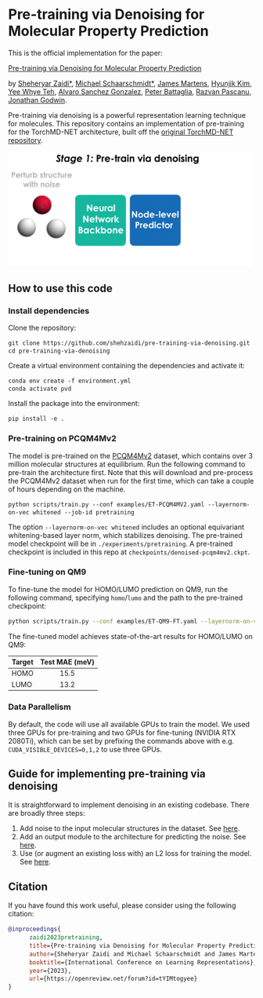 # Pre-training via Denoising for Molecular Property Prediction

This is the official implementation for the paper:

[Pre-training via Denoising for Molecular Property Prediction](https://arxiv.org/abs/2206.00133)

by [Sheheryar Zaidi*](https://shehzaidi.github.io/), [Michael Schaarschmidt*](https://www.michaelschaarschmidt.com/), [James Martens](http://www.cs.toronto.edu/~jmartens/), [Hyunjik Kim](https://hyunjik11.github.io/), [Yee Whye Teh](http://www.stats.ox.ac.uk/~teh/), [Alvaro Sanchez Gonzalez](https://scholar.google.co.uk/citations?user=d1oQ8NcAAAAJ&hl=en), [Peter Battaglia](https://scholar.google.com/citations?user=nQ7Ij30AAAAJ&hl=en), [Razvan Pascanu](https://sites.google.com/corp/view/razp), [Jonathan Godwin](https://scholar.google.co.uk/citations?user=TEYiFIsAAAAJ&hl=en&oi=sra).

Pre-training via denoising is a powerful representation learning technique for molecules. This repository contains an implementation of pre-training for the TorchMD-NET architecture, built off the [original TorchMD-NET repository](https://github.com/torchmd/torchmd-net).

<img src="./assets/pvd.gif" alt="drawing" width="500"/>

## How to use this code

### Install dependencies

Clone the repository:
```
git clone https://github.com/shehzaidi/pre-training-via-denoising.git
cd pre-training-via-denoising
```

Create a virtual environment containing the dependencies and activate it:
```
conda env create -f environment.yml
conda activate pvd
```

Install the package into the environment:
```
pip install -e .
```
### Pre-training on PCQM4Mv2

The model is pre-trained on the [PCQM4Mv2]() dataset, which contains over 3 million molecular structures at equilibrium. Run the following command to pre-train the architecture first. Note that this will download and pre-process the PCQM4Mv2 dataset when run for the first time, which can take a couple of hours depending on the machine.

```
python scripts/train.py --conf examples/ET-PCQM4MV2.yaml --layernorm-on-vec whitened --job-id pretraining
```

The option `--layernorm-on-vec whitened` includes an optional equivariant whitening-based layer norm, which stabilizes denoising. The pre-trained model checkpoint will be in `./experiments/pretraining`. A pre-trained checkpoint is included in this repo at `checkpoints/denoised-pcqm4mv2.ckpt`.

### Fine-tuning on QM9

To fine-tune the model for HOMO/LUMO prediction on QM9, run the following command, specifying `homo`/`lumo` and the path to the pre-trained checkpoint:

```bash
python scripts/train.py --conf examples/ET-QM9-FT.yaml --layernorm-on-vec whitened --job-id finetuning --dataset-arg <homo/lumo> --pretrained-model <path to checkpoint>
```

The fine-tuned model achieves state-of-the-art results for HOMO/LUMO on QM9:

| **Target** | **Test MAE (meV)** |
|------------|:------------------:|
| HOMO       |        15.5        |
| LUMO       |        13.2        |


### Data Parallelism 

By default, the code will use all available GPUs to train the model. We used three GPUs for pre-training and two GPUs for fine-tuning (NVIDIA RTX 2080Ti), which can be set by prefixing the commands above with e.g. `CUDA_VISIBLE_DEVICES=0,1,2` to use three GPUs.

## Guide for implementing pre-training via denoising

It is straightforward to implement denoising in an existing codebase. There are broadly three steps:

1. Add noise to the input molecular structures in the dataset. See [here](https://github.com/shehzaidi/pre-training-via-denoising/blob/c545b76e0242d89e7f88a444c06e26cf7fd0d6c1/torchmdnet/data.py#L32).
2. Add an output module to the architecture for predicting the noise. See [here](https://github.com/shehzaidi/pre-training-via-denoising/blob/c545b76e0242d89e7f88a444c06e26cf7fd0d6c1/torchmdnet/models/model.py#L146).
3. Use (or augment an existing loss with) an L2 loss for training the model. See [here](https://github.com/shehzaidi/pre-training-via-denoising/blob/c545b76e0242d89e7f88a444c06e26cf7fd0d6c1/torchmdnet/module.py#L144).

## Citation

If you have found this work useful, please consider using the following citation:

```bib
@inproceedings{
      zaidi2023pretraining,
      title={Pre-training via Denoising for Molecular Property Prediction},
      author={Sheheryar Zaidi and Michael Schaarschmidt and James Martens and Hyunjik Kim and Yee Whye Teh and Alvaro Sanchez-Gonzalez and Peter Battaglia and Razvan Pascanu and Jonathan Godwin},
      booktitle={International Conference on Learning Representations},
      year={2023},
      url={https://openreview.net/forum?id=tYIMtogyee}
}
```
